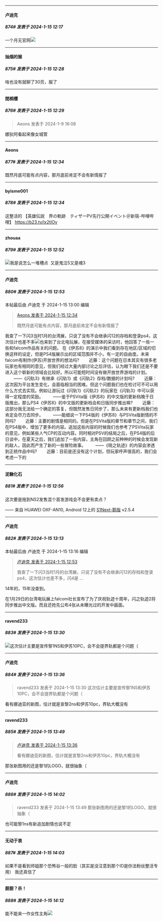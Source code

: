 
*****

####  卢迪克  
##### 874#       发表于 2024-1-15 12:17

一个月无官网<img src="https://static.saraba1st.com/image/smiley/face2017/054.png" referrerpolicy="no-referrer">


*****

####  抽烟的猴  
##### 875#       发表于 2024-1-15 12:28

啥也没有就聊了30页，服了

*****

####  間桐櫻  
##### 876#       发表于 2024-1-15 12:29

<blockquote>Aeons 发表于 2024-1-9 16:08
</blockquote>
娜狄阿看起來像女城管


*****

####  Aeons  
##### 877#       发表于 2024-1-15 12:34

既然月底可能有点内容，那月底前肯定不会有新情报了

*****

####  byisme001  
##### 878#       发表于 2024-1-15 12:34

这整活的
【英雄伝説　界の軌跡　ティザーPV先行公開イベント＠新宿-哔哩哔哩】 https://b23.tv/lx2tIOv


*****

####  zhouaa  
##### 879#       发表于 2024-1-15 12:52

<img src="https://static.saraba1st.com/image/smiley/face2017/067.png" referrerpolicy="no-referrer">我是说怎么一堆槽点  又是鬼泣5又是魂3


*****

####  卢迪克  
##### 880#       发表于 2024-1-15 12:53

 本帖最后由 卢迪克 于 2024-1-15 13:00 编辑 
<blockquote><a href="httphttps://bbs.saraba1st.com/2b/forum.php?mod=redirect&amp;goto=findpost&amp;pid=63653707&amp;ptid=2164203" target="_blank">Aeons 发表于 2024-1-15 12:34</a>

既然月底可能有点内容，那月底前肯定不会有新情报了</blockquote>
我查了一下闪3当时1月的台湾展，只说了没有不会继承闪12的存档和登录ps4，这次估计也差不多<img src="https://static.saraba1st.com/image/smiley/face2017/054.png" referrerpolicy="no-referrer">也来到了台北电玩展，在接受媒体的采访时，他回答了一些一些和falcom作品有关的问题。
在《伊苏8》的演示中我们看到存在地区/区域的切换这样的设定，但是PS4版展示出的区域范围并不小，有一定的自由度。未来falcom有制作(伊苏)开放世界的想法吗?
  近藤：这个问题在日本其实有很多老玩家也有相同的意见，但我们经过大量内部讨论之后评估，认为眼下我们还是不要进入这个崭新的领域会比较好。所以可能短时间没有做开放世界游戏的计划。
  ——《闪轨3》有继承《闪轨1》或《闪轨2》存档/数据的计划吗?
  近藤：这次因为平台发生变化，会面临相当的困难。但这个问题我们也在检讨可不可以用什么方式去实现。例如让游玩过《闪轨1》《闪轨2》的玩家在《闪轨3》中可以获得一定程度的奖励。
  ——鉴于PSVita版《伊苏8》的中文版的更新档晚于日版推出，那么PS4《伊苏8》的中文版的更新档会和日版同步推出嘛?
  近藤：这部分我无法给一个确定的答复，但既然发售日同步了，那么未来有更新档我们也肯定会尽力去同步。
  ——能细说一下PS4版的《伊苏8》与PSVita版剧情的不同吗?
  近藤：主要的剧情是相同的。但是在PSVita版的章节和章节之间，我们在PS4版中，增加了更多的内容。追加这些内容的时候我们也参考了PSVita玩家的意见，例如某些人气CP的互动内容。同时相对PSV的结局之后，在PS4版的后日谈中，在夏天之后，我们追加了一些内容，主角在回顾之前种种的时候会发现新的敌人，因此而产生了新的一些冒险故事。
  ——《晓之轨迹》的内容会渗透到正统作品中吗?
  近藤：目前是还没有这个计划，但玩家呼声很高的，我们会考虑一下的

*****

####  泥鳅化石  
##### 881#       发表于 2024-1-15 12:56

这次要是拖到NS2发售混个首发游戏会不会更有卖点？

—— 来自 HUAWEI OXF-AN10, Android 12上的 [S1Next-鹅版](https://github.com/ykrank/S1-Next/releases) v2.5.4


*****

####  卢迪克  
##### 882#       发表于 2024-1-15 13:13

 本帖最后由 卢迪克 于 2024-1-15 13:16 编辑 
<blockquote><a href="httphttps://bbs.saraba1st.com/2b/forum.php?mod=redirect&amp;goto=findpost&amp;pid=63653922&amp;ptid=2164203" target="_blank">卢迪克 发表于 2024-1-15 12:53</a>

我查了一下闪3当时1月的台湾展，只说了没有不会继承闪12的存档和登录ps4，这次估计也差不多，闪4是 ...</blockquote>
14年的，15年没查到。

在1月29日的台湾电玩展上falcom社长宣布了为了庆祝轨迹十周年，闪之轨迹2将同步推出中文版。而且还抢先公布4张从未曝光过的开发中画面。


*****

####  ravend233  
##### 883#       发表于 2024-1-15 13:30

<img src="https://static.saraba1st.com/image/smiley/face2017/067.png" referrerpolicy="no-referrer">这次估计主要是宣传黎1NS和伊苏10PC，会不会提界轨都是个问题（


*****

####  卢迪克  
##### 884#       发表于 2024-1-15 13:36

<blockquote>ravend233 发表于 2024-1-15 13:30
这次估计主要是宣传黎1NS和伊苏10PC，会不会提界轨都是个问题（</blockquote>
看有娜迪亚的新图，估计就是宣黎2ns和伊苏10pc，界轨大概没有


*****

####  ravend233  
##### 885#       发表于 2024-1-15 13:49

<blockquote><a href="httphttps://bbs.saraba1st.com/2b/forum.php?mod=redirect&amp;goto=findpost&amp;pid=63654393&amp;ptid=2164203" target="_blank">卢迪克 发表于 2024-1-15 13:36</a>

看有娜迪亚的新图，估计就是宣黎2ns和伊苏10pc，界轨大概没有</blockquote>
那张新图用的还是黎1的LOGO，就很抽象（


*****

####  卢迪克  
##### 886#       发表于 2024-1-15 14:02

<blockquote>ravend233 发表于 2024-1-15 13:49
那张新图用的还是黎1的LOGO，就很抽象（</blockquote>
也可能黎1ns有新追加剧情也说不定


*****

####  无动于衷  
##### 887#       发表于 2024-1-15 14:03

如果不是看到师姐那个恐怖谷一般的脸（其实是没注意到那个ID是你法粉丝整活专用） 我还真信了

*****

####  厨厨？杀！  
##### 888#       发表于 2024-1-15 14:12

能不能来一作女性主角<img src="https://static.saraba1st.com/image/smiley/face2017/037.png" referrerpolicy="no-referrer">

